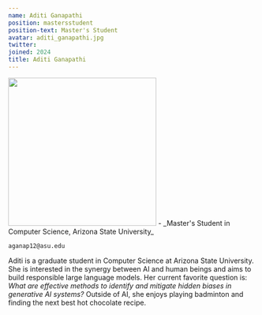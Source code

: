 ```yaml
---
name: Aditi Ganapathi
position: mastersstudent
position-text: Master's Student
avatar: aditi_ganapathi.jpg
twitter:
joined: 2024
title: Aditi Ganapathi
---
```


<img width="300" src="{{site.baseurl}}/images/people/{{page.avatar}}" data-action="zoom">
- _Master's Student in Computer Science, Arizona State University_
<br>

<i class="fa fa-envelope-o"></i> `aganap12@asu.edu`

Aditi is a graduate student in Computer Science at Arizona State University. She is interested in the synergy between AI and human beings and aims to build responsible large language models. Her current favorite question is: *What are effective methods to identify and mitigate hidden biases in generative AI systems?* Outside of AI, she enjoys playing badminton and finding the next best hot chocolate recipe.






